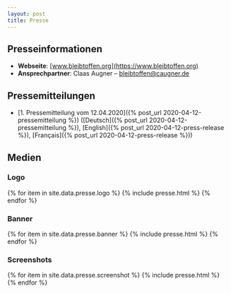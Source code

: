 ```yaml
---
layout: post
title: Presse
---
```


## Presseinformationen

* **Webseite**: [www.bleibtoffen.org](https://www.bleibtoffen.org)
* **Ansprechpartner**: Claas Augner – [bleibtoffen@caugner.de](mailto:bleibtoffen@caugner.de)

## Pressemitteilungen

* [1. Pressemitteilung vom 12.04.2020]({% post_url 2020-04-12-pressemitteilung %}) ([Deutsch]({% post_url 2020-04-12-pressemitteilung %}), [English]({% post_url 2020-04-12-press-release %}), [Français]({% post_url 2020-04-12-press-release %}))

## Medien

### Logo
{% for item in site.data.presse.logo %}
{% include presse.html %}
{% endfor %}

### Banner

{% for item in site.data.presse.banner %}
{% include presse.html %}
{% endfor %}

### Screenshots

{% for item in site.data.presse.screenshot %}
{% include presse.html %}
{% endfor %}